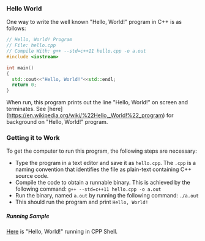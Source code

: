 ### Hello World

One way to write the well known "Hello, World!" program in C++ is as follows:
```cpp
// Hello, World! Program
// File: hello.cpp
// Compile With: g++ --std=c++11 hello.cpp -o a.out
#include <iostream>

int main()
{
  std::cout<<"Hello, World!"<<std::endl;
  return 0;
}
```
When run, this program prints out the line "Hello, World!" on screen and terminates. See [here] (https://en.wikipedia.org/wiki/%22Hello,_World!%22_program) for background on "Hello, World!" program.

### Getting it to Work
To get the computer to run this program, the following steps are necessary:
* Type the program in a text editor and save it as `hello.cpp`. The `.cpp` is a naming convention that identifies the file as plain-text containing C++ source code.
* Compile the code to obtain a runnable binary. This is achieved by the following command:
`g++ --std=c++11 hello.cpp -o a.out`
* Run the binary, named `a.out` by running the following command:
`./a.out`
* This should run the program and print `Hello, World!`

##### Running Sample
[Here](http://cpp.sh/2vm5q) is "Hello, World!" running in CPP Shell.
